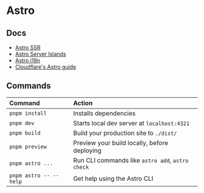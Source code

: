 # Astro

## Docs

- [Astro SSR](https://docs.astro.build/en/guides/on-demand-rendering/)
- [Astro Server Islands](https://docs.astro.build/en/guides/server-islands/)
- [Astro i18n](https://docs.astro.build/en/guides/internationalization/)
- [Cloudflare's Astro guide](https://developers.cloudflare.com/workers/framework-guides/web-apps/astro/)

## Commands

| Command                   | Action                                           |
| :------------------------ | :----------------------------------------------- |
| `pnpm install`             | Installs dependencies                            |
| `pnpm dev`             | Starts local dev server at `localhost:4321`      |
| `pnpm build`           | Build your production site to `./dist/`          |
| `pnpm preview`         | Preview your build locally, before deploying     |
| `pnpm astro ...`       | Run CLI commands like `astro add`, `astro check` |
| `pnpm astro -- --help` | Get help using the Astro CLI                     |


